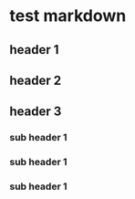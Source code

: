 # test markdown
## header 1
## header 2
## header 3
### sub header 1
### sub header 1
### sub header 1
